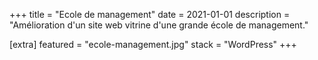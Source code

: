 +++
title = "Ecole de management"
date = 2021-01-01
description = "Amélioration d'un site web vitrine d'une grande école de management."

[extra]
featured = "ecole-management.jpg"
stack = "WordPress"
+++
